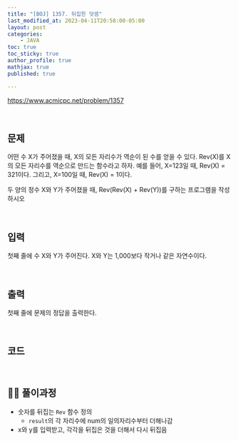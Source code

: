 ```yaml
---
title: "[BOJ] 1357. 뒤집힌 덧셈"
last_modified_at: 2023-04-11T20:58:00-05:00
layout: post
categories:
    - JAVA
toc: true
toc_sticky: true
author_profile: true
mathjax: true
published: true

---
```



<https://www.acmicpc.net/problem/1357>

<br>

## 문제

어떤 수 X가 주어졌을 때, X의 모든 자리수가 역순이 된 수를 얻을 수 있다. Rev(X)를 X의 모든 자리수를 역순으로 만드는 함수라고 하자. 예를 들어, X=123일 때, Rev(X) = 321이다. 그리고, X=100일 때, Rev(X) = 1이다.

두 양의 정수 X와 Y가 주어졌을 때, Rev(Rev(X) + Rev(Y))를 구하는 프로그램을 작성하시오

<br>

## 입력

첫째 줄에 수 X와 Y가 주어진다. X와 Y는 1,000보다 작거나 같은 자연수이다.

<br>

## 출력

첫째 줄에 문제의 정답을 출력한다.

<br>

## 코드

<script src="https://gist.github.com/bokyung124/3e32f56a2c9197b31343b65d1ada43ba.js"></script>

<br>

## 👩‍💻 풀이과정
- 숫자를 뒤집는 `Rev` 함수 정의
  - `result`의 각 자리수에 num의 일의자리수부터 더해나감
- x와 y를 입력받고, 각각을 뒤집은 것을 더해서 다시 뒤집음
